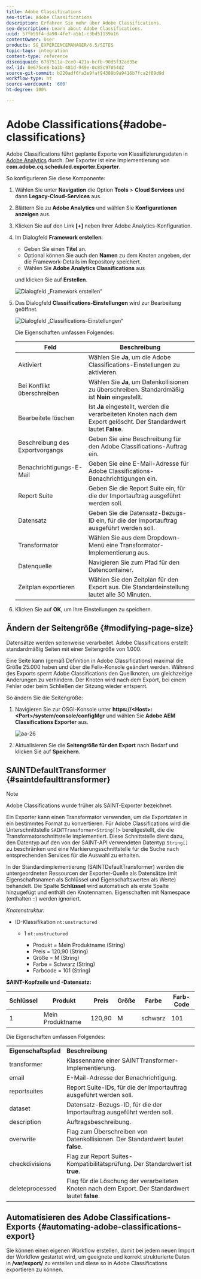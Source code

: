 ```yaml
---
title: Adobe Classifications
seo-title: Adobe Classifications
description: Erfahren Sie mehr über Adobe Classifications.
seo-description: Learn about Adobe Classifications.
uuid: 57fb59f4-da90-4fe7-a5b1-c3bd51159a16
contentOwner: User
products: SG_EXPERIENCEMANAGER/6.5/SITES
topic-tags: integration
content-type: reference
discoiquuid: 6787511a-2ce0-421a-bcfb-90d5f32ad35e
exl-id: 0e675ce8-ba3b-481d-949e-0c85c97054d2
source-git-commit: b220adf6fa3e9faf94389b9a9416b7fca2f89d9d
workflow-type: ht
source-wordcount: '600'
ht-degree: 100%

---
```


# Adobe Classifications{#adobe-classifications}

Adobe Classifications führt geplante Exporte von Klassifizierungsdaten in [Adobe Analytics](/help/sites-administering/adobeanalytics.md) durch. Der Exporter ist eine Implementierung von **com.adobe.cq.scheduled.exporter.Exporter**.

So konfigurieren Sie diese Komponente:

1. Wählen Sie unter **Navigation** die Option **Tools** > **Cloud Services** und dann **Legacy-Cloud-Services** aus.
1. Blättern Sie zu **Adobe Analytics** und wählen Sie **Konfigurationen anzeigen** aus.
1. Klicken Sie auf den Link **[+]** neben Ihrer Adobe Analytics-Konfiguration.

1. Im Dialogfeld **Framework erstellen**:

   * Geben Sie einen **Titel** an.
   * Optional können Sie auch den **Namen** zu dem Knoten angeben, der die Framework-Details im Repository speichert.
   * Wählen Sie **Adobe Analytics Classifications** aus

   und klicken Sie auf **Erstellen**.

   ![Dialogfeld „Framework erstellen“](assets/aa-25.png)

1. Das Dialogfeld **Classifications-Einstellungen** wird zur Bearbeitung geöffnet.

   ![Dialogfeld „Classifications-Einstellungen“](assets/aa-classifications-settings.png)

   Die Eigenschaften umfassen Folgendes:

   | **Feld** | **Beschreibung** |
   |---|---|
   | Aktiviert | Wählen Sie **Ja**, um die Adobe Classifications-Einstellungen zu aktivieren. |
   | Bei Konflikt überschreiben | Wählen Sie **Ja**, um Datenkollisionen zu überschreiben. Standardmäßig ist **Nein** eingestellt. |
   | Bearbeitete löschen | Ist **Ja** eingestellt, werden die verarbeiteten Knoten nach dem Export gelöscht. Der Standardwert lautet **False**. |
   | Beschreibung des Exportvorgangs | Geben Sie eine Beschreibung für den Adobe Classifications-Auftrag ein. |
   | Benachrichtigungs-E-Mail | Geben Sie eine E-Mail-Adresse für Adobe Classifications-Benachrichtigungen ein. |
   | Report Suite | Geben Sie die Report Suite ein, für die der Importauftrag ausgeführt werden soll. |
   | Datensatz | Geben Sie die Datensatz-Bezugs-ID ein, für die der Importauftrag ausgeführt werden soll. |
   | Transformator | Wählen Sie aus dem Dropdown-Menü eine Transformator-Implementierung aus. |
   | Datenquelle | Navigieren Sie zum Pfad für den Datencontainer. |
   | Zeitplan exportieren | Wählen Sie den Zeitplan für den Export aus. Die Standardeinstellung lautet alle 30 Minuten. |

1. Klicken Sie auf **OK**, um Ihre Einstellungen zu speichern.

## Ändern der Seitengröße {#modifying-page-size}

Datensätze werden seitenweise verarbeitet. Adobe Classifications erstellt standardmäßig Seiten mit einer Seitengröße von 1.000.

Eine Seite kann (gemäß Definition in Adobe Classifications) maximal die Größe 25.000 haben und über die Felix-Konsole geändert werden. Während des Exports sperrt Adobe Classifications den Quellknoten, um gleichzeitige Änderungen zu verhindern. Der Knoten wird nach dem Export, bei einem Fehler oder beim Schließen der Sitzung wieder entsperrt.

So ändern Sie die Seitengröße:

1. Navigieren Sie zur OSGI-Konsole unter **https://&lt;Host>:&lt;Port>/system/console/configMgr** und wählen Sie **Adobe AEM Classifications Exporter** aus.

   ![aa-26](assets/aa-26.png)

1. Aktualisieren Sie die **Seitengröße für den Export** nach Bedarf und klicken Sie auf **Speichern**.

## SAINTDefaultTransformer {#saintdefaulttransformer}

>[!NOTE]
>
>Adobe Classifications wurde früher als SAINT-Exporter bezeichnet.

Ein Exporter kann einen Transformator verwenden, um die Exportdaten in ein bestimmtes Format zu konvertieren. Für Adobe Classifications wird die Unterschnittstelle `SAINTTransformer<String[]>` bereitgestellt, die die Transformatorschnittstelle implementiert. Diese Schnittstelle dient dazu, den Datentyp auf den von der SAINT-API verwendeten Datentyp `String[]` zu beschränken und eine Markierungsschnittstelle für die Suche nach entsprechenden Services für die Auswahl zu erhalten.

In der Standardimplementierung (SAINTDefaultTransformer) werden die untergeordneten Ressourcen der Exporter-Quelle als Datensätze (mit Eigenschaftsnamen als Schlüssel und Eigenschaftswerten als Werte) behandelt. Die Spalte **Schlüssel** wird automatisch als erste Spalte hinzugefügt und enthält den Knotennamen. Eigenschaften mit Namespace (enthalten `:`) werden ignoriert.

*Knotenstruktur:*

* ID-Klassifikation `nt:unstructured`

   * 1 `nt:unstructured`

      * Produkt = ﻿﻿Mein Produktname (String)
      * Preis = 120,90 (String)
      * Größe = M (String)
      * Farbe = Schwarz (String)
      * Farbcode = 101 (String)

**SAINT-Kopfzeile und -Datensatz:**

| **Schlüssel** | **Produkt** | **Preis** | **Größe** | **Farbe** | **Farb-Code** |
|---|---|---|---|---|---|
| 1 | Mein Produktname | 120,90 | M | schwarz | 101 |

Die Eigenschaften umfassen Folgendes:

<table>
 <tbody>
  <tr>
   <td><strong>Eigenschaftspfad</strong></td>
   <td><strong>Beschreibung</strong></td>
  </tr>
  <tr>
   <td>transformer</td>
   <td>Klassenname einer SAINTTransformer-Implementierung.</td>
  </tr>
  <tr>
   <td>email</td>
   <td>E-Mail-Adresse der Benachrichtigung.</td>
  </tr>
  <tr>
   <td>reportsuites</td>
   <td>Report Suite-IDs, für die der Importauftrag ausgeführt werden soll. </td>
  </tr>
  <tr>
   <td>dataset</td>
   <td>Datensatz-Bezugs-ID, für die der Importauftrag ausgeführt werden soll. </td>
  </tr>
  <tr>
   <td>description</td>
   <td>Auftragsbeschreibung. <br /> </td>
  </tr>
  <tr>
   <td>overwrite</td>
   <td>Flag zum Überschreiben von Datenkollisionen. Der Standardwert lautet <strong>false</strong>.</td>
  </tr>
  <tr>
   <td>checkdivisions</td>
   <td>Flag zur Report Suites-Kompatibilitätsprüfung. Der Standardwert ist <strong>true</strong>.</td>
  </tr>
  <tr>
   <td>deleteprocessed</td>
   <td>Flag für die Löschung der verarbeiteten Knoten nach dem Export. Der Standardwert lautet <strong>false</strong>.</td>
  </tr>
 </tbody>
</table>

## Automatisieren des Adobe Classifications-Exports {#automating-adobe-classifications-export}

Sie können einen eigenen Workflow erstellen, damit bei jedem neuen Import der Workflow gestartet wird, um geeignete und korrekt strukturierte Daten in **/var/export/** zu erstellen und diese so in Adobe Classifications exportieren zu können.
